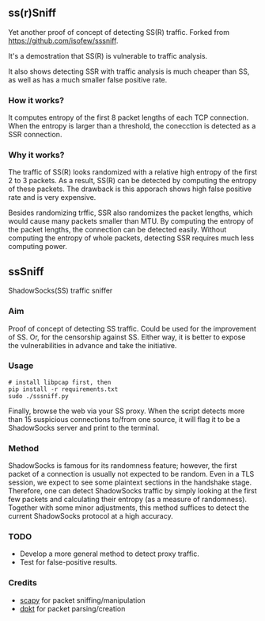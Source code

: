 ss(r)Sniff
-------

Yet another proof of concept of detecting SS(R) traffic. Forked from https://github.com/isofew/sssniff.

It's a demostration that SS(R) is vulnerable to traffic analysis.

It also shows detecting SSR with traffic analysis is much cheaper than SS, as well as has a much smaller false positive
rate.

### How it works?

It computes entropy of the first 8 packet lengths of each TCP connection. When the entropy is larger than a threshold, the
conecction is detected as a SSR connection.

### Why it works?

The traffic of SS(R) looks randomized with a relative high entropy of the first 2 to 3 packets. As a result, SS(R) can be detected by computing the entropy of these packets. The drawback is this apporach shows high false positive rate and is very expensive.

Besides randomizing trffic, SSR also randomizes the packet lengths, which would cause many packets smaller than MTU. By
computing the entropy of the packet lengths, the connection can be detected easily. Without computing the entropy of
whole packets, detecting SSR requires much less computing power.

ssSniff
------
ShadowSocks(SS) traffic sniffer

### Aim
Proof of concept of detecting SS traffic. Could be used for the improvement of SS. Or, for the censorship against SS. Either way, it is better to expose the vulnerabilities in advance and take the initiative.

### Usage
```
# install libpcap first, then
pip install -r requirements.txt
sudo ./sssniff.py
```
Finally, browse the web via your SS proxy. When the script detects more than 15 suspicious connections to/from one source, it will flag it to be a ShadowSocks server and print to the terminal.

### Method
ShadowSocks is famous for its randomness feature; however, the first packet of a connection is usually not expected to be random. Even in a TLS session, we expect to see some plaintext sections in the handshake stage. Therefore, one can detect ShadowSocks traffic by simply looking at the first few packets and calculating their entropy (as a measure of randomness). Together with some minor adjustments, this method suffices to detect the current ShadowSocks protocol at a high accuracy.

### TODO
* Develop a more general method to detect proxy traffic.
* Test for false-positive results.

### Credits
* [scapy](http://www.secdev.org/projects/scapy/) for packet sniffing/manipulation
* [dpkt](https://github.com/kbandla/dpkt) for packet parsing/creation
